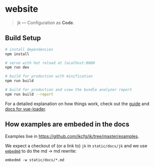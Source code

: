 # website

> jk — Configuration as **Code**.

## Build Setup

``` bash
# install dependencies
npm install

# serve with hot reload at localhost:8080
npm run dev

# build for production with minification
npm run build

# build for production and view the bundle analyzer report
npm run build --report
```

For a detailed explanation on how things work, check out the [guide](http://vuejs-templates.github.io/webpack/) and [docs for vue-loader](http://vuejs.github.io/vue-loader).

## How examples are embeded in the docs

Examples live in https://github.com/jkcfg/jk/tree/master/examples.

We expect a checkout of (or a link to) `jk` in `static/docs/jk` and we use
[`embedmd`](https://github.com/campoy/embedmd) to do the md -> md rewrite:

```console
embedmd -w static/docs/*.md
```
